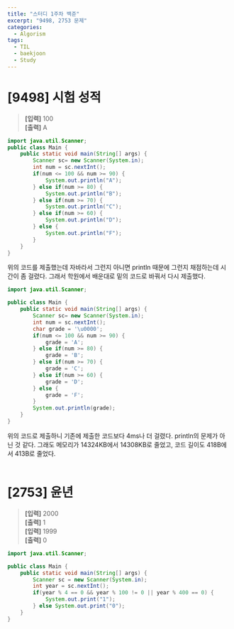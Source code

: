 ```yaml
---
title: "스터디 1주차 백준"
excerpt: "9498, 2753 문제"
categories: 
  - Algorism
tags: 
  - TIL
  - baekjoon
  - Study
---
```


# [9498] 시험 성적
> **[입력]** 100<br/>
  **[출력]** A

```java
import java.util.Scanner;
public class Main {
	public static void main(String[] args) {
		Scanner sc= new Scanner(System.in);
		int num = sc.nextInt();
		if(num <= 100 && num >= 90) {
			System.out.println("A");
		} else if(num >= 80) {
			System.out.println("B");
		} else if(num >= 70) {
			System.out.println("C");
		} else if(num >= 60) {
			System.out.println("D");
		} else {
			System.out.println("F");
		}
	}
}
```
위의 코드를 제출했는데 자바라서 그런지 아니면 println 때문에 그런지 채점하는데 시간이 좀 걸렸다. 그래서 학원에서 배운대로 밑의 코드로 바꿔서 다시 제출했다.

```java
import java.util.Scanner;

public class Main {
	public static void main(String[] args) {
		Scanner sc= new Scanner(System.in);
		int num = sc.nextInt();
		char grade = '\u0000';
		if(num <= 100 && num >= 90) {
			grade = 'A';
		} else if(num >= 80) {
			grade = 'B';
		} else if(num >= 70) {
			grade = 'C';
		} else if(num >= 60) {
			grade = 'D';
		} else {
			grade = 'F';
		}
		System.out.println(grade);
	}
}
```
위의 코드로 제출하니 기존에 제출한 코드보다 4ms나 더 걸렸다. println의 문제가 아닌 것 같다. 그래도 메모리가 14324KB에서 14308KB로 줄었고, 코드 길이도 418B에서 413B로 줄었다.
<br/>
<br/>

# [2753] 윤년
> **[입력]** 2000<br/>
  **[출력]** 1<br/>
  **[입력]** 1999<br/>
  **[출력]** 0

```java
import java.util.Scanner;

public class Main {
	public static void main(String[] args) {
		Scanner sc = new Scanner(System.in);
		int year = sc.nextInt();
		if(year % 4 == 0 && year % 100 != 0 || year % 400 == 0) {
			System.out.print("1");
		} else System.out.print("0");
	}
}
```